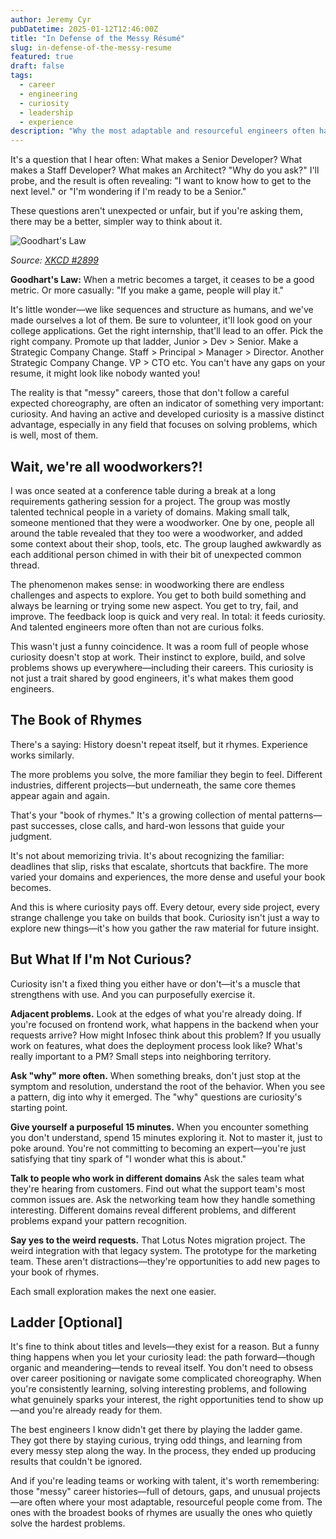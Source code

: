 ```yaml
---
author: Jeremy Cyr
pubDatetime: 2025-01-12T12:46:00Z
title: "In Defense of the Messy Résumé"
slug: in-defense-of-the-messy-resume
featured: true
draft: false
tags:
  - career
  - engineering
  - curiosity
  - leadership
  - experience
description: "Why the most adaptable and resourceful engineers often have the messiest career paths—and why curiosity, not careful choreography, builds the judgment that matters most."
---
```


It's a question that I hear often: What makes a Senior Developer? What makes a Staff Developer? What makes an Architect? "Why do you ask?" I'll probe, and the result is often revealing: "I want to know how to get to the next level." or "I'm wondering if I'm ready to be a Senior."

These questions aren't unexpected or unfair, but if you're asking them, there may be a better, simpler way to think about it.

![Goodhart's Law](/assets/blog1/metric.png)

*Source: [XKCD #2899](https://xkcd.com/2899/)*

**Goodhart's Law:** When a metric becomes a target, it ceases to be a good metric. Or more casually: "If you make a game, people will play it."

It's little wonder—we like sequences and structure as humans, and we've made ourselves a lot of them. Be sure to volunteer, it'll look good on your college applications. Get the right internship, that'll lead to an offer. Pick the right company. Promote up that ladder, Junior > Dev > Senior. Make a Strategic Company Change. Staff > Principal > Manager > Director. Another Strategic Company Change. VP > CTO etc. You can't have any gaps on your resume, it might look like nobody wanted you!

The reality is that "messy" careers, those that don't follow a careful expected choreography, are often an indicator of something very important: curiosity. And having an active and developed curiosity is a massive distinct advantage, especially in any field that focuses on solving problems, which is well, most of them.

## Wait, we're all woodworkers?!

I was once seated at a conference table during a break at a long requirements gathering session for a project. The group was mostly talented technical people in a variety of domains. Making small talk, someone mentioned that they were a woodworker. One by one, people all around the table revealed that they too were a woodworker, and added some context about their shop, tools, etc. The group laughed awkwardly as each additional person chimed in with their bit of unexpected common thread.

The phenomenon makes sense: in woodworking there are endless challenges and aspects to explore. You get to both build something and always be learning or trying some new aspect. You get to try, fail, and improve. The feedback loop is quick and very real. In total: it feeds curiosity. And talented engineers more often than not are curious folks.

This wasn't just a funny coincidence. It was a room full of people whose curiosity doesn't stop at work. Their instinct to explore, build, and solve problems shows up everywhere—including their careers. This curiosity is not just a trait shared by good engineers, it's what makes them good engineers.

## The Book of Rhymes

There's a saying: History doesn't repeat itself, but it rhymes. Experience works similarly.

The more problems you solve, the more familiar they begin to feel. Different industries, different projects—but underneath, the same core themes appear again and again.

That's your "book of rhymes." It's a growing collection of mental patterns—past successes, close calls, and hard-won lessons that guide your judgment.

It's not about memorizing trivia. It's about recognizing the familiar: deadlines that slip, risks that escalate, shortcuts that backfire. The more varied your domains and experiences, the more dense and useful your book becomes.

And this is where curiosity pays off. Every detour, every side project, every strange challenge you take on builds that book. Curiosity isn't just a way to explore new things—it's how you gather the raw material for future insight.

## But What If I'm Not Curious?

Curiosity isn't a fixed thing you either have or don't—it's a muscle that strengthens with use. And you can purposefully exercise it.

**Adjacent problems.** Look at the edges of what you're already doing. If you're focused on frontend work, what happens in the backend when your requests arrive? How might Infosec think about this problem? If you usually work on features, what does the deployment process look like? What's really important to a PM? Small steps into neighboring territory.

**Ask "why" more often.** When something breaks, don't just stop at the symptom and resolution, understand the root of the behavior. When you see a pattern, dig into why it emerged. The "why" questions are curiosity's starting point.

**Give yourself a purposeful 15 minutes.** When you encounter something you don't understand, spend 15 minutes exploring it. Not to master it, just to poke around. You're not committing to becoming an expert—you're just satisfying that tiny spark of "I wonder what this is about."

**Talk to people who work in different domains** Ask the sales team what they're hearing from customers. Find out what the support team's most common issues are. Ask the networking team how they handle something interesting. Different domains reveal different problems, and different problems expand your pattern recognition.

**Say yes to the weird requests.** That Lotus Notes migration project. The weird integration with that legacy system. The prototype for the marketing team. These aren't distractions—they're opportunities to add new pages to your book of rhymes.

Each small exploration makes the next one easier. 

## Ladder [Optional]

It's fine to think about titles and levels—they exist for a reason. But a funny thing happens when you let your curiosity lead: the path forward—though organic and meandering—tends to reveal itself. You don't need to obsess over career positioning or navigate some complicated choreography. When you're consistently learning, solving interesting problems, and following what genuinely sparks your interest, the right opportunities tend to show up—and you're already ready for them.

The best engineers I know didn't get there by playing the ladder game. They got there by staying curious, trying odd things, and learning from every messy step along the way. In the process, they ended up producing results that couldn't be ignored.

And if you're leading teams or working with talent, it's worth remembering: those "messy" career histories—full of detours, gaps, and unusual projects—are often where your most adaptable, resourceful people come from. The ones with the broadest books of rhymes are usually the ones who quietly solve the hardest problems. 